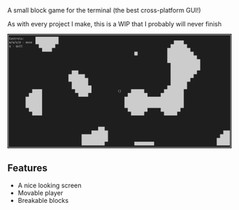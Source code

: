 A small block game for the terminal (the best cross-platform GUI!)

As with every project I make, this is a WIP that I probably will never finish

![screenshot](/screenshot.png)

## Features
- A nice looking screen
- Movable player
- Breakable blocks

